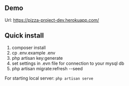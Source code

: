 ## Demo

Url: https://pizza-project-dev.herokuapp.com/


## Quick install
<ol>
<li>composer install</li>
<li>cp .env.example .env</li>
<li>php artisan key:generate</li>
<li>set settings in .evn file for connection to your mysql db</li>
<li>php artisan migrate:refresh --seed</li>
</ol>
For starting local server:
<code>php artisan serve</code>

